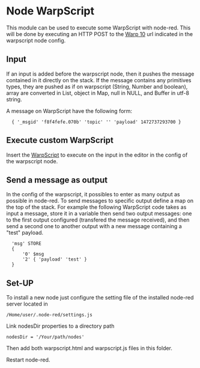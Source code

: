 # Node WarpScript #

This module can be used to execute some WarpScript with node-red. This will be done by executing an HTTP POST to the [Warp 10](http://www.warp10.io/) url indicated in the warpscript node config.

## Input 

If an input is added before the warpscript node, then it pushes the message contained in it directly on the stack. If the message contains any primitives types, they are pushed as if on warpscript (String, Number and boolean), array are converted in List, object in Map, null in NULL, and Buffer in utf-8 string. 

A message on WarpScript have the following form:  

```
  { '_msgid' 'f8f4fefe.070b' 'topic' '' 'payload' 1472737293700 }
```

## Execute custom WarpScript

Insert the [WarpScript](http://www.warp10.io/reference/) to execute on the input in the editor in the config of the warpscript node.

## Send a message as output

In the config of the warpscript, it possibles to enter as many output as possible in node-red. To send messages to specific output define a map on the top of the stack. For example the following WarpScript code takes as input a message, store it in a variable then send two output messages: one to the first output configured (transfered the message received), and then send a second one to another output with a new message containing a "test" payload.

```
  'msg' STORE
  {
      '0' $msg
      '2' { 'payload' 'test' }
  }
```

## Set-UP

To install a new node just configure the setting file of the installed node-red server located in 

```
/Home/user/.node-red/settings.js
```
Link nodesDir properties to a directory path

```
nodesDir = '/Your/path/nodes'
```

Then add both warpscript.html and warpscript.js files in this folder. 

Restart node-red.